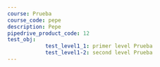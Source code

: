 ```yaml
---
course: Prueba
course_code: pepe
description: Pepe
pipedrive_product_code: 12
test_obj:
            test_level1_1: primer level Prueba
            test_level1-2: second level Prueba
---
```


